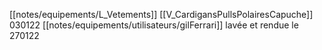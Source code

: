 [[notes/equipements/L_Vetements]] [[V_CardigansPullsPolairesCapuche]] 030122 [[notes/equipements/utilisateurs/gilFerrari]] lavée et rendue le 270122